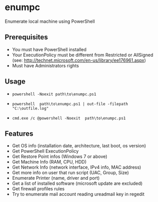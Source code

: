 # enumpc
Enumerate local machine using PowerShell

## Prerequisites
- You must have PowerShell installed
- Your ExecutionPolicy must be different from Restricted or AllSigned (see: http://technet.microsoft.com/en-us/library/ee176961.aspx)
- Must have Administrators rights

## Usage
* `powershell -Noexit path\to\enumpc.ps1`
 
* `powershell  path\to\enumpc.ps1 | out-file -filepath "C:\outfile.log"`
 
* `cmd.exe /c @powershell -Noexit  path\to\enumpc.ps1`

## Features
* Get OS info (installation date, architecture, last boot, os version)
* Get PowerShell ExecutionPolicy
* Get Restore Point infos (Windows 7 or above)
* Get Machine Info (RAM, CPU, HDD)
* Get Network Info (network interface, IPv4 info, MAC address)
* Get more info on user that run script (UAC, Group, Size)
* Enumerate Printer (name, driver and port)
* Get a list of installed software (microsoft update are excluded)
* Get firewall profiles rules
* Try to enumerate mail account reading ureadmail key in regedit
